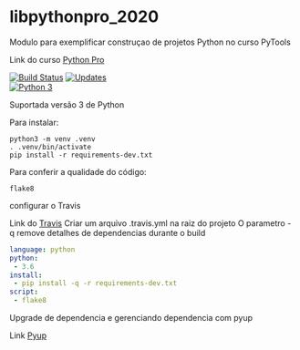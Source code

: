 # libpythonpro_2020
Modulo para exemplificar construçao de projetos Python no curso PyTools

Link do curso [Python Pro](https://www.python.pro.br/)

[![Build Status](https://travis-ci.org/gelhen/libpythonpro_2020.svg?branch=master)](https://travis-ci.org/gelhen/libpythonpro_2020)
[![Updates](https://pyup.io/repos/github/gelhen/libpythonpro_2020/shield.svg)](https://pyup.io/repos/github/gelhen/libpythonpro_2020/)    
[![Python 3](https://pyup.io/repos/github/gelhen/libpythonpro_2020/python-3-shield.svg)](https://pyup.io/repos/github/gelhen/libpythonpro_2020/)

Suportada versão 3 de Python

Para instalar:

```console
python3 -m venv .venv
. .venv/bin/activate
pip install -r requirements-dev.txt
```

Para conferir a qualidade do código:
```console 
flake8
```

configurar o Travis

Link do [Travis](https://travis-ci.org/)
Criar um arquivo .travis.yml na raiz do projeto
O parametro - q remove detalhes de dependencias durante o build
````.yaml
language: python
python:
 - 3.6
install:
 - pip install -q -r requirements-dev.txt
script:
 - flake8

````

Upgrade de dependencia e gerenciando dependencia com pyup

Link [Pyup](https://pyup.io/)

